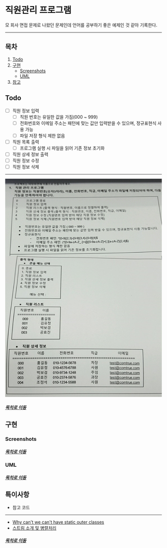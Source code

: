 직원관리 프로그램
=====
모 회사 면접 문제로 나왔던 문제인데 언어를 공부하기 좋은 예제인 것 같아 기록한다.
- - -
## 목차
1. [Todo](#Todo)
2. [구현](#구현)
	* [Screenshots](#Screenshots)
	* [UML](#UML)
3. [참고](#참고)

## Todo

- [ ] 직원 정보 입력
	- [ ] 직원 번호는 유일한 값을 가짐(000 ~ 999)
	- [ ] 전화번호와 이메일 주소는 패턴에 맞는 값만 입력받을 수 있으며, 정규표현식 사용 가능
	- [ ] 파일 저장 형식 제한 없음
- [ ] 직원 목록 출력
	- [ ] 프로그램 실행 시 파일을 읽어 기존 정보 초기화
- [ ] 직원 상세 정보 출력
- [ ] 직원 정보 수정
- [ ] 직원 정보 삭제

- - -
<img src="./img/comtrue.png" width="600" height="700"></br>

##### [목차로 이동](#목차)

## 구현

### Screenshots


##### [목차로 이동](#목차)

### UML


##### [목차로 이동](#목차)

## 특이사항
* 참고 코드
- - -
* [Why can't we can't have static outer classes](https://stackoverflow.com/questions/18036458/why-cant-we-have-static-outer-classes)
* [스트림 소개 및 병렬처리](https://sas-study.tistory.com/237)

##### [목차로 이동](#목차)
